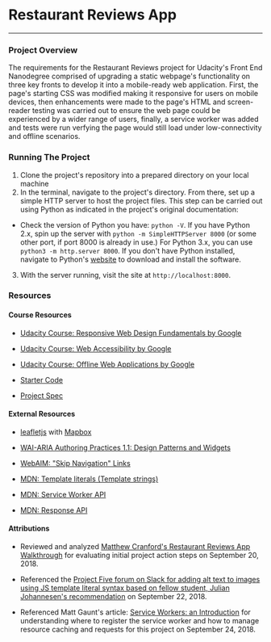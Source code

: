 # Restaurant Reviews App
---

### Project Overview

The requirements for the Restaurant Reviews project for Udacity's Front End Nanodegree comprised of upgrading a static webpage's functionality on three key fronts to develop it into a mobile-ready web application.  First, the page's starting CSS was modified making it responsive for users on mobile devices, then enhancements were made to the page's HTML and screen-reader testing was carried out to ensure the web page could be experienced by a wider range of users, finally, a service worker was added and tests were run verfying the page would still load under low-connectivity and offline scenarios.


### Running The Project

1. Clone the project's repository into a prepared directory on your local machine
2. In the terminal, navigate to the project's directory.  From there, set up a simple HTTP server to host the project files.  This step can be carried out using Python as indicated in the project's original documentation:
- Check the version of Python you have: `python -V`. If you have Python 2.x, spin up the server with `python -m SimpleHTTPServer 8000` (or some other port, if port 8000 is already in use.) For Python 3.x, you can use `python3 -m http.server 8000`. If you don't have Python installed, navigate to Python's [website](https://www.python.org/) to download and install the software.

3. With the server running, visit the site at `http://localhost:8000`.


### Resources

#### Course Resources

- [Udacity Course: Responsive Web Design Fundamentals by Google](https://www.udacity.com/course/responsive-web-design-fundamentals--ud893)

- [Udacity Course: Web Accessibility by Google](https://www.udacity.com/course/web-accessibility--ud891)

- [Udacity Course: Offline Web Applications by Google](https://www.udacity.com/course/offline-web-applications--ud899)

- [Starter Code](https://github.com/udacity/mws-restaurant-stage-1)

- [Project Spec](https://review.udacity.com/#!/rubrics/1090/view)

#### External Resources

- [leafletjs](https://leafletjs.com/) with [Mapbox](https://www.mapbox.com/)

- [WAI-ARIA Authoring Practices 1.1: Design Patterns and Widgets](https://www.w3.org/TR/wai-aria-practices/#aria_ex)

- [WebAIM: "Skip Navigation" Links](https://webaim.org/techniques/skipnav/)

- [MDN: Template literals (Template strings)](https://developer.mozilla.org/en-US/docs/Web/JavaScript/Reference/Template_literals)

- [MDN: Service Worker API](https://developer.mozilla.org/en-US/docs/Web/API/Service_Worker_API)

- [MDN: Response API](https://developer.mozilla.org/en-US/docs/Web/API/Response)


#### Attributions

- Reviewed and analyzed [Matthew Cranford's Restaurant Reviews App Walkthrough](https://matthewcranford.com/restaurant-reviews-app-walkthrough-part-1-map-api/) for evaluating initial project action steps on September 20, 2018.

- Referenced the [Project Five forum on Slack for adding alt text to images using JS template literal syntax based on fellow student, Julian Johannesen's recommendation](https://gwgnanodegrees.slack.com/archives/CB6CR41N1/p1537544376000100) on September 22, 2018.

- Referenced Matt Gaunt's article: [Service Workers: an Introduction](https://developers.google.com/web/fundamentals/primers/service-workers/) for understanding where to register the service worker and how to manage resource caching and requests for this project on September 24, 2018.